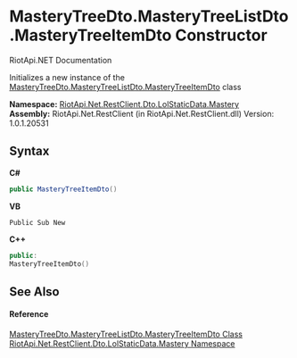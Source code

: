 # MasteryTreeDto.MasteryTreeListDto.MasteryTreeItemDto Constructor 
RiotApi.NET Documentation 

Initializes a new instance of the <a href="6da13815-fc01-d7de-c338-051439c666c7">MasteryTreeDto.MasteryTreeListDto.MasteryTreeItemDto</a> class

**Namespace:**&nbsp;<a href="f8067ff9-c0c3-b7ef-10a3-0d5201c86f33">RiotApi.Net.RestClient.Dto.LolStaticData.Mastery</a><br />**Assembly:**&nbsp;RiotApi.Net.RestClient (in RiotApi.Net.RestClient.dll) Version: 1.0.1.20531

## Syntax

**C#**<br />
``` C#
public MasteryTreeItemDto()
```

**VB**<br />
``` VB
Public Sub New
```

**C++**<br />
``` C++
public:
MasteryTreeItemDto()
```


## See Also


#### Reference
<a href="6da13815-fc01-d7de-c338-051439c666c7">MasteryTreeDto.MasteryTreeListDto.MasteryTreeItemDto Class</a><br /><a href="f8067ff9-c0c3-b7ef-10a3-0d5201c86f33">RiotApi.Net.RestClient.Dto.LolStaticData.Mastery Namespace</a><br />